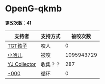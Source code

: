OpenG-qkmb
======

**更改次数**：**41**

| 支持者  | 支持方式 | 被咬次数 |
| ------- | -------- | -------- |
| [TGT孩子](https://openg-qkmb.github.io/access/show.html?haer=1) | 咬人     | 0        |
|[小哈儿](https://openg-qkmb.github.io/access/show.html?haer=7) |被咬|1095943729|
|[YJ Collector](https://openg-qkmb.github.io/access/show.html?haer=12) |收集？？|287|
|[-000](https://openg-qkmb.github.io/access/show.html?haer=13) |循环|0|